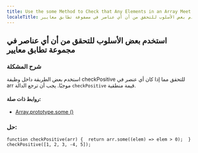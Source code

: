 ```yaml
---
title: Use the some Method to Check that Any Elements in an Array Meet a Criteria
localeTitle: استخدم بعض الأسلوب للتحقق من أن أي عناصر في مصفوفة تطابق معايير
---
```

## استخدم بعض الأسلوب للتحقق من أن أي عناصر في مجموعة تطابق معايير

### شرح المشكلة

استخدم بعض الطريقة داخل وظيفة checkPositive للتحقق مما إذا كان أي عنصر في arr موجبًا. يجب أن ترجع الدالة `checkPositive` قيمة منطقية.

#### روابط ذات صلة:

*   [Array.prototype.some ()](https://developer.mozilla.org/en-US/docs/Web/JavaScript/Reference/Global_Objects/Array/some)

### حل:

 `function checkPositive(arr) { 
  return arr.some((elem) => elem > 0); 
 } 
 checkPositive([1, 2, 3, -4, 5]); 
`